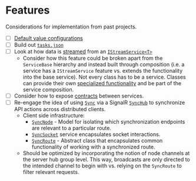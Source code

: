# Features

Considerations for implementation from past projects.

- [ ] [Default value configurations](https://github.com/JaimeStill/data-conductor/blob/main/src/server/Conductor.Data/Config/ConnectorConfig.cs)
- [ ] Build out [`tasks.json`](https://github.com/JaimeStill/data-conductor/blob/main/.vscode/tasks.json)
- [ ] Look at how data is [streamed](https://github.com/JaimeStill/distributed-architecture/blob/main/src/App.Services/PhotoService.cs#L54) from an [`IStreamService<T>`](https://github.com/JaimeStill/distributed-architecture/blob/main/src/Picsum.Services/PicsumStreamService.cs)
    * Consider how this feature could be broken apart from the `ServiceBase` hierarchy and instead built through composition (i.e. a service has a `IStreamService` feature vs. extends the functionality into the base service). Not every class has to be a service. Classes can provide their own [specialized functionality](https://github.com/JaimeStill/distributed-architecture/blob/main/src/Picsum/PicsumPhoto.cs) and be part of the service composition.
- [ ] Consider how to expose [contracts](https://github.com/JaimeStill/distributed-architecture/tree/main/src/Platform.Contracts) between services.
- [ ] Re-engage the idea of using [`Sync`](https://github.com/JaimeStill/service-architecture/blob/main/server/Playground.Data/Models/Sync/Sync.cs) via a SignalR [`SyncHub`](https://github.com/JaimeStill/service-architecture/blob/main/server/Playground.Web/Hubs/SyncHub.cs) to synchronize API actions across distributed clients.
    * Client side infrastructure:
        * [`SyncNode`](https://github.com/JaimeStill/service-architecture/blob/main/client/core/models/sync/sync-node.ts)  - Model for isolating which synchronization endpoints are relevant to a particular route.
        * [`SyncSocket`](https://github.com/JaimeStill/service-architecture/blob/main/client/core/sockets/sync.socket.ts) service encapsulates socket interactions.
        * [`SyncRoute`](https://github.com/JaimeStill/service-architecture/blob/main/client/core/models/routes/sync.route.ts) - Abstract class that encapsulates common functionality of working with a synchronized route.
    * Should be optimized by incorporating the notion of node channels at the server hub group level. This way, broadcasts are only directed to the intended channel to begin with vs. relying on the `SyncRoute` to filter relevant requests.